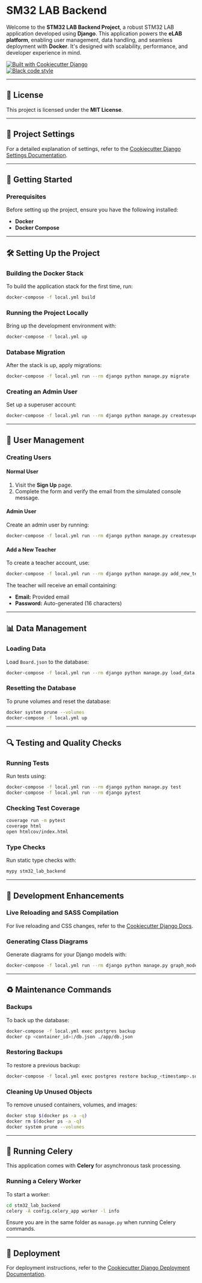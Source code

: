 # SM32 LAB Backend

Welcome to the **STM32 LAB Backend Project**, a robust STM32 LAB application developed using **Django**. This application powers the **eLAB platform**, enabling user management, data handling, and seamless deployment with **Docker**. It's designed with scalability, performance, and developer experience in mind.

[![Built with Cookiecutter Django](https://img.shields.io/badge/built%20with-Cookiecutter%20Django-ff69b4.svg?logo=cookiecutter)](https://github.com/cookiecutter/cookiecutter-django/)  
[![Black code style](https://img.shields.io/badge/code%20style-black-000000.svg)](https://github.com/ambv/black)

---

## 📄 **License**  
This project is licensed under the **MIT License**.

---

## 🔧 **Project Settings**  
For a detailed explanation of settings, refer to the [Cookiecutter Django Settings Documentation](http://cookiecutter-django.readthedocs.io/en/latest/settings.html).

---

## 🚀 **Getting Started**

### Prerequisites
Before setting up the project, ensure you have the following installed:
- **Docker**  
- **Docker Compose**

---

## 🛠️ **Setting Up the Project**

### Building the Docker Stack
To build the application stack for the first time, run:
```bash
docker-compose -f local.yml build
```

### Running the Project Locally
Bring up the development environment with:
```bash
docker-compose -f local.yml up
```

### Database Migration
After the stack is up, apply migrations:
```bash
docker-compose -f local.yml run --rm django python manage.py migrate
```

### Creating an Admin User
Set up a superuser account:
```bash
docker-compose -f local.yml run --rm django python manage.py createsuperuser
```

---

## 🔑 **User Management**

### Creating Users
#### Normal User
1. Visit the **Sign Up** page.
2. Complete the form and verify the email from the simulated console message.

#### Admin User
Create an admin user by running:
```bash
docker-compose -f local.yml run --rm django python manage.py createsuperuser
```

#### Add a New Teacher
To create a teacher account, use:
```bash
docker-compose -f local.yml run --rm django python manage.py add_new_teacher --email="user@example.com" --username="FirstName LastName"
```
The teacher will receive an email containing:
- **Email:** Provided email
- **Password:** Auto-generated (16 characters)

---

## 📊 **Data Management**

### Loading Data
Load `Board.json` to the database:
```bash
docker-compose -f local.yml run --rm django python manage.py load_data
```

### Resetting the Database
To prune volumes and reset the database:
```bash
docker system prune --volumes
docker-compose -f local.yml up
```

---

## 🔍 **Testing and Quality Checks**

### Running Tests
Run tests using:
```bash
docker-compose -f local.yml run --rm django python manage.py test
docker-compose -f local.yml run --rm django pytest
```

### Checking Test Coverage
```bash
coverage run -m pytest
coverage html
open htmlcov/index.html
```

### Type Checks
Run static type checks with:
```bash
mypy stm32_lab_backend
```

---

## 🎨 **Development Enhancements**

### Live Reloading and SASS Compilation
For live reloading and CSS changes, refer to the [Cookiecutter Django Docs](http://cookiecutter-django.readthedocs.io/en/latest/live-reloading-and-sass-compilation.html).

### Generating Class Diagrams
Generate diagrams for your Django models with:
```bash
docker-compose -f local.yml run --rm django python manage.py graph_models -a -g -o models.png
```

---

## ♻️ **Maintenance Commands**

### Backups
To back up the database:
```bash
docker-compose -f local.yml exec postgres backup
docker cp <container_id>:/db.json ./app/db.json
```

### Restoring Backups
To restore a previous backup:
```bash
docker-compose -f local.yml exec postgres restore backup_<timestamp>.sql.gz
```

### Cleaning Up Unused Objects
To remove unused containers, volumes, and images:
```bash
docker stop $(docker ps -a -q)
docker rm $(docker ps -a -q)
docker system prune --volumes
```

---

## 🔄 **Running Celery**

This application comes with **Celery** for asynchronous task processing.

### Running a Celery Worker
To start a worker:
```bash
cd stm32_lab_backend
celery -A config.celery_app worker -l info
```
Ensure you are in the same folder as `manage.py` when running Celery commands.

---

## 🚀 **Deployment**

For deployment instructions, refer to the [Cookiecutter Django Deployment Documentation](http://cookiecutter-django.readthedocs.io/en/latest/deployment-with-docker.html).
